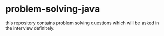 # problem-solving-java
this repository contains problem solving questions which will be asked in the interview definitely.
